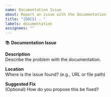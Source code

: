 ```yaml
---
name: Documentation Issue
about: Report an issue with the documentation
title: "[DOCS] - "
labels: documentation
assignees: ""
---
```


📚 **Documentation Issue**

**Description**  
Describe the problem with the documentation.

**Location**  
Where is the issue found? (e.g., URL or file path)

**Suggested Fix**  
(Optional) How do you propose this be fixed?
